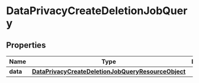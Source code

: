 # DataPrivacyCreateDeletionJobQuery

## Properties
Name | Type | Description | Notes
------------ | ------------- | ------------- | -------------
**data** | [**DataPrivacyCreateDeletionJobQueryResourceObject**](DataPrivacyCreateDeletionJobQueryResourceObject.md) |  | 
